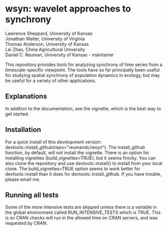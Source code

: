 # wsyn: wavelet approaches to synchrony

Lawrence Sheppard, University of Kansas  
Jonathan Walter, University of Virginia  
Thomas Anderson, University of Kansas  
Lei Zhao, China Agricultural University  
Daniel C. Reuman, University of Kansas - maintainer 

This repository provides tools for analyzing synchrony of time series from a timescale-specific viewpoint. The tools have so far principally been useful for studying spatial synchrony of population dynamics in ecology, but may be useful for a variety of other applications.

## Explanations

In addition to the documentation, see the vignette, which is the best way to get started.

## Installation

For a quick install of this development version: devtools::install_github(repo="reumandc/wsyn"). The 
install_github function, by default, will not install the vignette. There is 
an option for installing vignettes (build_vignettes=TRUE), but it seems 
finicky. You can also clone the repository and use devtools::install() 
to install from your local clone. The build_vignettes=TRUE option seems 
to work better for devtools::install than it does 
for devtools::install_github. If you have trouble, please email me.

## Running all tests

Some of the more intensive tests are skipped unless there is a variable in the
global environment called RUN_INTENSIVE_TESTS which is TRUE. This is so CRAN checks
will run in the allowed time on CRAN servers, and was requested by CRAN.
